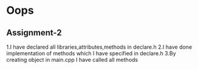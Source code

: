 # Oops 
## Assignment-2 
1.I have declared all libraries,attributes,methods in declare.h
2.I have done implementation of methods which I have specified in declare.h 
3.By creating object in main.cpp I have called all methods
